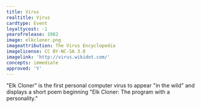 ```yaml
---
title: Virus
realtitle: Virus
cardtype: Event
loyaltycost: -1
yearofrelease: 1982
image: elkcloner.png
imageattribution: The Virus Encyclopedia
imagelicense: CC BY-NC-SA 3.0
imagelink: 'http://virus.wikidot.com/'
concepts: immediate
approved: 'Y'
---
```


"Elk Cloner" is the first personal computer virus to appear "in the wild" and displays a short poem beginning "Elk Cloner: The program with a personality."
